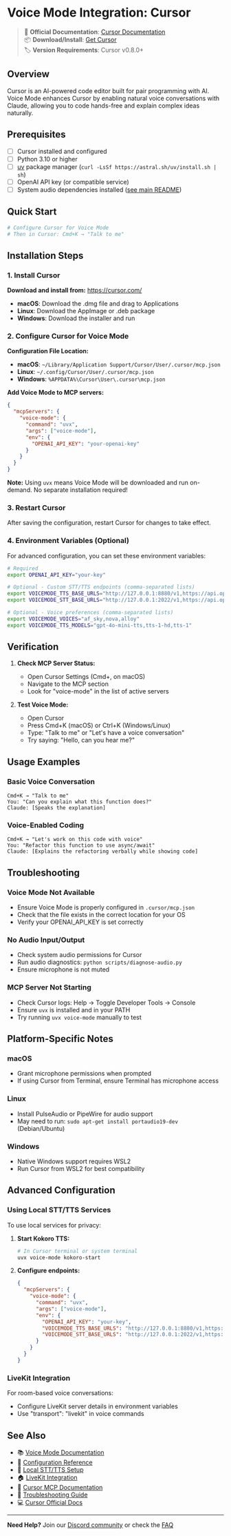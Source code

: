 # Voice Mode Integration: Cursor

> 🔗 **Official Documentation**: [Cursor Documentation](https://docs.cursor.com/)  
> 📦 **Download/Install**: [Get Cursor](https://cursor.com/)  
> 🏷️ **Version Requirements**: Cursor v0.8.0+

## Overview

Cursor is an AI-powered code editor built for pair programming with AI. Voice Mode enhances Cursor by enabling natural voice conversations with Claude, allowing you to code hands-free and explain complex ideas naturally.

## Prerequisites

- [ ] Cursor installed and configured
- [ ] Python 3.10 or higher
- [ ] [uv](https://github.com/astral-sh/uv) package manager (`curl -LsSf https://astral.sh/uv/install.sh | sh`)
- [ ] OpenAI API key (or compatible service)
- [ ] System audio dependencies installed ([see main README](../../README.md#system-dependencies))

## Quick Start

```bash
# Configure Cursor for Voice Mode
# Then in Cursor: Cmd+K → "Talk to me"
```

## Installation Steps

### 1. Install Cursor

**Download and install from:** https://cursor.com/

- **macOS**: Download the .dmg file and drag to Applications
- **Linux**: Download the AppImage or .deb package  
- **Windows**: Download the installer and run

### 2. Configure Cursor for Voice Mode

**Configuration File Location:**
- **macOS**: `~/Library/Application Support/Cursor/User/.cursor/mcp.json`
- **Linux**: `~/.config/Cursor/User/.cursor/mcp.json`
- **Windows**: `%APPDATA%\Cursor\User\.cursor\mcp.json`

**Add Voice Mode to MCP servers:**

```json
{
  "mcpServers": {
    "voice-mode": {
      "command": "uvx",
      "args": ["voice-mode"],
      "env": {
        "OPENAI_API_KEY": "your-openai-key"
      }
    }
  }
}
```

**Note:** Using `uvx` means Voice Mode will be downloaded and run on-demand. No separate installation required!

### 3. Restart Cursor

After saving the configuration, restart Cursor for changes to take effect.

### 4. Environment Variables (Optional)

For advanced configuration, you can set these environment variables:

```bash
# Required
export OPENAI_API_KEY="your-key"

# Optional - Custom STT/TTS endpoints (comma-separated lists)
export VOICEMODE_TTS_BASE_URLS="http://127.0.0.1:8880/v1,https://api.openai.com/v1"
export VOICEMODE_STT_BASE_URLS="http://127.0.0.1:2022/v1,https://api.openai.com/v1"

# Optional - Voice preferences (comma-separated lists)
export VOICEMODE_VOICES="af_sky,nova,alloy"
export VOICEMODE_TTS_MODELS="gpt-4o-mini-tts,tts-1-hd,tts-1"
```

## Verification

1. **Check MCP Server Status:**
   - Open Cursor Settings (Cmd+, on macOS)
   - Navigate to the MCP section
   - Look for "voice-mode" in the list of active servers

2. **Test Voice Mode:**
   - Open Cursor
   - Press Cmd+K (macOS) or Ctrl+K (Windows/Linux)
   - Type: "Talk to me" or "Let's have a voice conversation"
   - Try saying: "Hello, can you hear me?"

## Usage Examples

### Basic Voice Conversation
```
Cmd+K → "Talk to me"
You: "Can you explain what this function does?"
Claude: [Speaks the explanation]
```

### Voice-Enabled Coding
```
Cmd+K → "Let's work on this code with voice"
You: "Refactor this function to use async/await"
Claude: [Explains the refactoring verbally while showing code]
```

## Troubleshooting

### Voice Mode Not Available
- Ensure Voice Mode is properly configured in `.cursor/mcp.json`
- Check that the file exists in the correct location for your OS
- Verify your OPENAI_API_KEY is set correctly

### No Audio Input/Output
- Check system audio permissions for Cursor
- Run audio diagnostics: `python scripts/diagnose-audio.py`
- Ensure microphone is not muted

### MCP Server Not Starting
- Check Cursor logs: Help → Toggle Developer Tools → Console
- Ensure `uvx` is installed and in your PATH
- Try running `uvx voice-mode` manually to test

## Platform-Specific Notes

### macOS
- Grant microphone permissions when prompted
- If using Cursor from Terminal, ensure Terminal has microphone access

### Linux
- Install PulseAudio or PipeWire for audio support
- May need to run: `sudo apt-get install portaudio19-dev` (Debian/Ubuntu)

### Windows
- Native Windows support requires WSL2
- Run Cursor from WSL2 for best compatibility

## Advanced Configuration

### Using Local STT/TTS Services

To use local services for privacy:

1. **Start Kokoro TTS:**
   ```bash
   # In Cursor terminal or system terminal
   uvx voice-mode kokoro-start
   ```

2. **Configure endpoints:**
   ```json
   {
     "mcpServers": {
       "voice-mode": {
         "command": "uvx",
         "args": ["voice-mode"],
         "env": {
           "OPENAI_API_KEY": "your-key",
           "VOICEMODE_TTS_BASE_URLS": "http://127.0.0.1:8880/v1,https://api.openai.com/v1",
           "VOICEMODE_STT_BASE_URLS": "http://127.0.0.1:2022/v1,https://api.openai.com/v1"
         }
       }
     }
   }
   ```

### LiveKit Integration

For room-based voice conversations:
- Configure LiveKit server details in environment variables
- Use "transport": "livekit" in voice commands

## See Also

- 📚 [Voice Mode Documentation](../../README.md)
- 🔧 [Configuration Reference](../configuration.md)
- 🎤 [Local STT/TTS Setup](../whisper.md)
- 🏠 [LiveKit Integration](../livekit/README.md)
- 💬 [Cursor MCP Documentation](https://docs.cursor.com/mcp)
- 🐛 [Troubleshooting Guide](../troubleshooting/README.md)
- 💻 [Cursor Official Docs](https://docs.cursor.com/)

---

**Need Help?** Join our [Discord community](https://discord.gg/Hm7dF3uCfG) or check the [FAQ](../../README.md#troubleshooting)